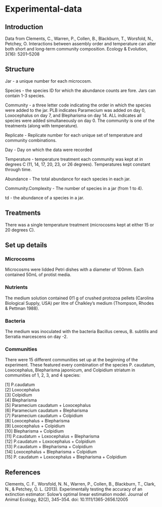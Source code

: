 # Experimental-data

## Introduction

Data from Clements, C., Warren, P., Collen, B., Blackburn, T., Worsfold, N., Petchey, O. Interactions between assembly order and temperature can alter both short and long-term community composition. Ecology & Evolution, 3(16): 5201–5208

## Structure

Jar - a unique number for each microcosm. 

Species - the species ID for which the abundance counts are fore. Jars can contain 1-3 species.

Community - a three letter code indicating the order in which the species were added to the jar. PLB indicates Paramecium was added on day 0, Loxocephalus on day 7, and Blepharisma on day 14. ALL indicates all species were added simultaneously on day 0. The community is one of the treatments (along with temperature). 

Replicate - Replicate number for each unique set of temperature and community combinations.

Day - Day on which the data were recorded

Temperature - temperature treatment each community was kept at in degrees C (11, 14, 17, 20, 23, or 26 degrees). Temperatures kept constant through time.

Abundance - The total abundance for each species in each jar. 



Community.Complexity - The number of species in a jar (from 1 to 4).

td - the abundance of a species in a jar.

## Treatments

There was a single temperature treatment (microcosms kept at either 15 or 20 degrees C). 

## Set up details

### Microcosms
Microcosms were lidded Petri dishes with a diameter of 100mm. Each contained 50mL of protist media. 

### Nutrients

The medium solution contained 0!1 g of crushed protozoa pellets (Carolina Biological Supply, USA) per litre of Chalkley’s medium (Thompson, Rhodes & Pettman 1988).

### Bacteria

The medium was inoculated with the bacteria Bacillus cereus, B. subtilis and Serratia marcescens on day -2.

### Communities

There were 15 different communities set up at the beginning of the experiment. These featured every combination of the species P. caudatum, Loxocephalus, Blepharisma japonicum, and Colpidium striatum in communities of 1, 2, 3, and 4 species:

 [1] P.caudatum                                           [2] Loxocephalus                                         [3] Colpidium                                            [4] Blepharisma                                          [5] Paramecium caudatum + Loxocephalus                   [6] Paramecium caudatum + Blepharisma                    [7] Paramecium caudatum + Colpidium                      [8] Loxocephalus + Blepharisma                           [9] Loxocephalus + Colpidium                            [10] Blepharisma + Colpidium                             [11] P.caudatum + Loxocephalus + Blepharisma             [12] P.caudatum + Loxocephalus + Colpidium               [13] P.caudatum + Blepharisma + Colpidium                [14] Loxocephalus + Blepharisma + Colpidium              [15] P. caudatum + Loxocephalus + Blepharisma + Colpidium

## References

Clements, C. F., Worsfold, N. N., Warren, P., Collen, B., Blackburn, T., Clark, N., & Petchey, O. L. (2013). Experimentally testing the accuracy of an extinction estimator: Solow’s optimal linear estimation model. Journal of Animal Ecology, 82(2), 345–354. doi: 10.1111/1365-2656.12005

